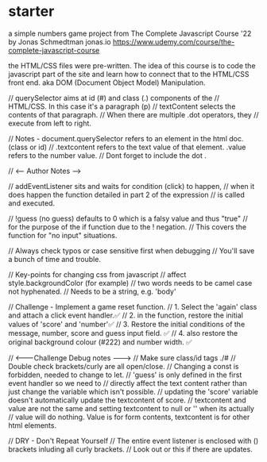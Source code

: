 # starter

a simple numbers game project from The Complete Javascript Course '22 by Jonas Schmedtman jonas.io
https://www.udemy.com/course/the-complete-javascript-course

the HTML/CSS files were pre-written.
The idea of this course is to code the javascript part of the site
and learn how to connect that to the HTML/CSS front end.
aka DOM (Document Object Model) Manipulation.

// querySelector aims at id (#) and class (.) components of the
// HTML/CSS. In this case it's a paragraph (p)
// textContent selects the contents of that paragraph.
// When there are multiple .dot operators, they
// execute from left to right.

// Notes - document.querySelector refers to an element in the html doc. (class or id)
// .textcontent refers to the text value of that element. .value refers to the number value.
// Dont forget to include the dot .

// <-- Author Notes -->

// addEventListener sits and waits for condition (click) to happen,
// when it does happen the function detailed in part 2 of the expression
// is called and executed.

// !guess (no guess) defaults to 0 which is a falsy value and thus "true"
// for the purpose of the if function due to the ! negation.
// This covers the function for "no input" situations.

// Always check typos or case sensitive first when debugging
// You'll save a bunch of time and trouble.

// Key-points for changing css from javascript
// affect style.backgroundColor (for example)
// two words needs to be camel case not hyphenated.
// Needs to be a string, e.g. 'body'

// Challenge - Implement a game reset function.
// 1. Select the 'again' class and attach a click event handler.✅
// 2. in the function, restore the initial values of 'score' and 'number'✅
// 3. Restore the initial conditions of the message, number, score and guess input field. ✅
// 4. also restore the original background colour (#222) and number width. ✅

// <---Challenge Debug notes --->
// Make sure class/id tags ./#
// Double check brackets/curly are all open/close.
// Changing a const is forbidden, needed to change to let.
// 'guess' is only defined in the first event handler so we need to
// directly affect the text content rather than just change the variable which isn't possible.
// updating the 'score' variable doesn't automatically update the textcontent of score.
// textcontent and value are not the same and setting textcontent to null or '' when its actually
// value will do nothing. Value is for form contents, textcontent is for other html elements.

// DRY - Don't Repeat Yourself
// The entire event listener is enclosed with () brackets inluding all curly brackets.
// Look out or this if there are updates.
